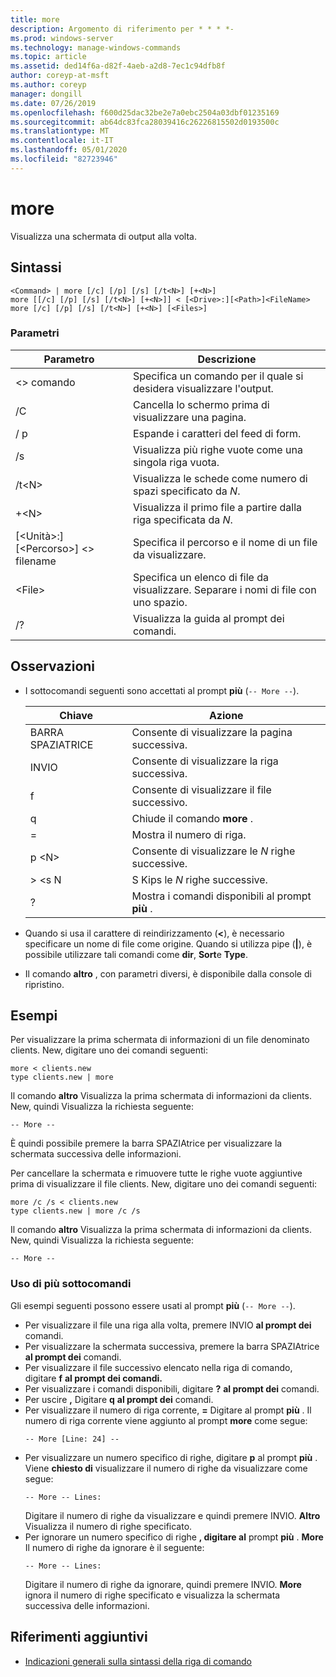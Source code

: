 ```yaml
---
title: more
description: Argomento di riferimento per * * * *-
ms.prod: windows-server
ms.technology: manage-windows-commands
ms.topic: article
ms.assetid: ded14f6a-d82f-4aeb-a2d8-7ec1c94dfb8f
author: coreyp-at-msft
ms.author: coreyp
manager: dongill
ms.date: 07/26/2019
ms.openlocfilehash: f600d25dac32be2e7a0ebc2504a03dbf01235169
ms.sourcegitcommit: ab64dc83fca28039416c26226815502d0193500c
ms.translationtype: MT
ms.contentlocale: it-IT
ms.lasthandoff: 05/01/2020
ms.locfileid: "82723946"
---
```

# <a name="more"></a>more



Visualizza una schermata di output alla volta.



## <a name="syntax"></a>Sintassi

```
<Command> | more [/c] [/p] [/s] [/t<N>] [+<N>]
more [[/c] [/p] [/s] [/t<N>] [+<N>]] < [<Drive>:][<Path>]<FileName>
more [/c] [/p] [/s] [/t<N>] [+<N>] [<Files>]
```

### <a name="parameters"></a>Parametri

|           Parametro            |                               Descrizione                               |
|--------------------------------|-------------------------------------------------------------------------|
|           \<> comando           |      Specifica un comando per il quale si desidera visualizzare l'output.      |
|               /C               |               Cancella lo schermo prima di visualizzare una pagina.               |
|               / p               |                      Espande i caratteri del feed di form.                      |
|               /s               |          Visualizza più righe vuote come una singola riga vuota.          |
|             /t\<N>             |         Visualizza le schede come numero di spazi specificato da *N*.         |
|             +\<N>              |     Visualizza il primo file a partire dalla riga specificata da *N*.     |
| [\<Unità>:] [\<Percorso>] \<> filename |          Specifica il percorso e il nome di un file da visualizzare.          |
|            \<File>            | Specifica un elenco di file da visualizzare. Separare i nomi di file con uno spazio. |
|               /?               |                  Visualizza la guida al prompt dei comandi.                   |

## <a name="remarks"></a>Osservazioni

-   I sottocomandi seguenti sono accettati al prompt **più** (`-- More --`). 

    | Chiave | Azione |
    | --- | ------ |
    | BARRA SPAZIATRICE | Consente di visualizzare la pagina successiva. |
    | INVIO | Consente di visualizzare la riga successiva. |
    | f | Consente di visualizzare il file successivo. |
    | q | Chiude il comando **more** . |
    | = | Mostra il numero di riga. |
    | p \<N> | Consente di visualizzare le *N* righe successive. |
    | > \<s N |S Kips le *N* righe successive. |
    | ? | Mostra i comandi disponibili al prompt **più** .| 
    
-   Quando si usa il carattere di reindirizzamento (**<**), è necessario specificare un nome di file come origine. Quando si utilizza pipe (**\|**), è possibile utilizzare tali comandi come **dir**, **Sort**e **Type**.
-   Il comando **altro** , con parametri diversi, è disponibile dalla console di ripristino.

## <a name="examples"></a>Esempi

Per visualizzare la prima schermata di informazioni di un file denominato clients. New, digitare uno dei comandi seguenti:
```
more < clients.new
type clients.new | more
```
Il comando **altro** Visualizza la prima schermata di informazioni da clients. New, quindi Visualizza la richiesta seguente:
```
-- More --
```
È quindi possibile premere la barra SPAZIAtrice per visualizzare la schermata successiva delle informazioni.

Per cancellare la schermata e rimuovere tutte le righe vuote aggiuntive prima di visualizzare il file clients. New, digitare uno dei comandi seguenti:
```
more /c /s < clients.new
type clients.new | more /c /s
```
Il comando **altro** Visualizza la prima schermata di informazioni da clients. New, quindi Visualizza la richiesta seguente:
```
-- More --
```

### <a name="using-more-subcommands"></a>Uso di più sottocomandi

Gli esempi seguenti possono essere usati al prompt **più** (`-- More --`).
- Per visualizzare il file una riga alla volta, premere INVIO **al prompt dei** comandi.
- Per visualizzare la schermata successiva, premere la barra SPAZIAtrice **al prompt dei** comandi.
- Per visualizzare il file successivo elencato nella riga di comando, digitare **f** **al prompt dei comandi.**
- Per visualizzare i comandi disponibili, digitare **?** **al prompt dei** comandi.
- Per uscire **,** Digitare **q** **al prompt dei** comandi.
- Per visualizzare il numero di riga corrente, **=** Digitare al prompt **più** . Il numero di riga corrente viene aggiunto al prompt **more** come segue:  
  ```
  -- More [Line: 24] --
  ```  
- Per visualizzare un numero specifico di righe, digitare **p** al prompt **più** . Viene **chiesto di** visualizzare il numero di righe da visualizzare come segue:  
  ```
  -- More -- Lines:
  ```  
  Digitare il numero di righe da visualizzare e quindi premere INVIO. **Altro** Visualizza il numero di righe specificato.
- Per ignorare un numero specifico di righe **, digitare al** prompt **più** . **More** Il numero di righe da ignorare è il seguente:  
  ```
  -- More -- Lines:
  ```  
  Digitare il numero di righe da ignorare, quindi premere INVIO. **More** ignora il numero di righe specificato e visualizza la schermata successiva delle informazioni.

## <a name="additional-references"></a>Riferimenti aggiuntivi

- [Indicazioni generali sulla sintassi della riga di comando](command-line-syntax-key.md)
